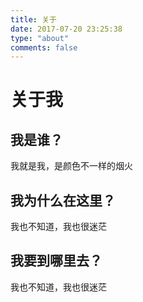```yaml
---
title: 关于
date: 2017-07-20 23:25:38
type: "about"
comments: false
---
```

# 关于我

## 我是谁？

我就是我，是颜色不一样的烟火

## 我为什么在这里？

我也不知道，我也很迷茫

## 我要到哪里去？

我也不知道，我也很迷茫
